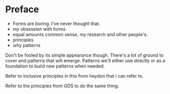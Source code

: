 # Preface

- Forms are boring. I've never thought that.
- my obsession with forms
- equal amounts common sense, my research and other people's.
- principles
- why patterns


Don't be fooled by its simple appearance though. There's a lot of ground to cover and patterns that will emerge. Patterns we'll either use directly or as a foundation to build new patterns when needed.

Refer to inclusive principles in this from heydon that i can refer to.

Refer to the principles from GDS to do the same thing.